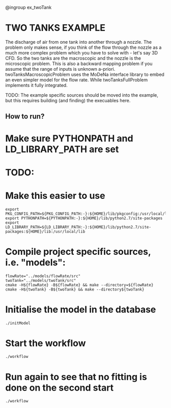 @ingroup ex_twoTank

TWO TANKS EXAMPLE
==================

The discharge of air from one tank into another through a nozzle. The
problem only makes sense, if you think of the flow through the nozzle as a
much more complex problem which you have to solve with - let's say 3D CFD. So
the two tanks are the macroscopic and the nozzle is the microscopic problem.
This is also a backward mapping problem if you assume that the range of
inputs is unknown a-priori. twoTanksMacroscopicProblem uses the MoDeNa
interface library to embed an even simpler model for the flow rate. While
twoTanksFullProblem implements it fully integrated.

TODO:
The example specific sources should be moved into the example, but this requires
building (and finding) the execuables here.


How to run?
-----------

# Make sure PYTHONPATH and LD_LIBRARY_PATH are set
# TODO:
# Make this easier to use


    export PKG_CONFIG_PATH=${PKG_CONFIG_PATH:-}:${HOME}/lib/pkgconfig:/usr/local/lib/pkgconfig
    export PYTHONPATH=${PYTHONPATH:-}:${HOME}/lib/python2.7/site-packages
    export LD_LIBRARY_PATH=${LD_LIBRARY_PATH:-}:${HOME}/lib/python2.7/site-packages:${HOME}/lib:/usr/local/lib

# Compile project specific sources, i.e. "models":
    flowRate="../models/flowRate/src"
    twoTank="../models/twoTank/src"
    cmake -H${flowRate} -B${flowRate} && make --directory=${flowRate}
    cmake -H${twoTank} -B${twoTank} && make --directory${twoTank}

# Initialise the model in the database
    ./initModel

# Start the workflow
    ./workflow

# Run again to see that no fitting is done on the second start
    ./workflow

